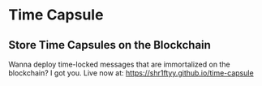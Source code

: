# Time Capsule
## Store Time Capsules on the Blockchain
Wanna deploy time-locked messages that are immortalized on the blockchain?
I got you.
Live now at: https://shr1ftyy.github.io/time-capsule

